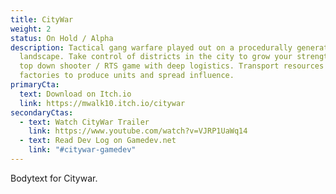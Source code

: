 ```yaml
---
title: CityWar
weight: 2
status: On Hold / Alpha
description: Tactical gang warfare played out on a procedurally generated urban
  landscape. Take control of districts in the city to grow your strength. Hybrid
  top down shooter / RTS game with deep logistics. Transport resources to
  factories to produce units and spread influence.
primaryCta:
  text: Download on Itch.io
  link: https://mwalk10.itch.io/citywar
secondaryCtas:
  - text: Watch CityWar Trailer
    link: https://www.youtube.com/watch?v=VJRP1UaWq14
  - text: Read Dev Log on Gamedev.net
    link: "#citywar-gamedev"
---
```

Bodytext for Citywar.
